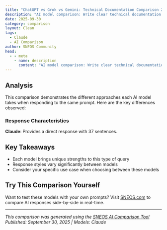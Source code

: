 ```yaml
---
title: "ChatGPT vs Grok vs Gemini: Technical Documentation Comparison 2025"
description: "AI model comparison: Write clear technical documentation - developer documentation challenge..."
date: 2025-09-30
category: comparison
layout: Clean
tags:
  - Claude
  - AI Comparison
author: SNEOS Community
head:
  - - meta
    - name: description
      content: "AI model comparison: Write clear technical documentation - developer documentation challenge..."
---
```


<ChatComparison
  title="ChatGPT vs Grok vs Gemini: Technical Documentation Comparison 2025"
  prompt="Write clear technical documentation - developer documentation challenge"
  :responses='{
    "Claude": "# Developer Documentation: User Authentication API\n\n## Overview\n\nThe User Authentication API provides secure user registration, login, and session management functionality. This RESTful API uses JWT tokens for authentication and includes role-based access control.\n\n**Base URL:** \u0060https://api.example.com/v1\u0060  \n**API Version:** 1.0  \n**Authentication:** Bearer Token (JWT)\n\n## Quick Start\n\n### 1. Register a New User\n\u0060\u0060\u0060bash\ncurl -X POST https://api.example.com/v1/auth/register \\\n  -H \u0022Content-Type: application/json\u0022 \\\n  -d \u0027{\n    \u0022email\u0022: \u0022user@example.com\u0022,\n    \u0022password\u0022: \u0022SecurePass123!\u0022,\n    \u0022firstName\u0022: \u0022John\u0022,\n    \u0022lastName\u0022: \u0022Doe\u0022\n  }\u0027\n\u0060\u0060\u0060\n\n### 2. Login\n\u0060\u0060\u0060bash\ncurl -X POST https://api.example.com/v1/auth/login \\\n  -H \u0022Content-Type: application/json\u0022 \\\n  -d \u0027{\n    \u0022email\u0022: \u0022user@example.com\u0022,\n    \u0022password\u0022: \u0022SecurePass123!\u0022\n  }\u0027\n\u0060\u0060\u0060\n\n### 3. Access Protected Resources\n\u0060\u0060\u0060bash\ncurl -X GET https://api.example.com/v1/user/profile \\\n  -H \u0022Authorization: Bearer YOUR_JWT_TOKEN\u0022\n\u0060\u0060\u0060\n\n## API Endpoints\n\n### Authentication Endpoints\n\n#### POST /auth/register\nCreates a new user account.\n\n**Request Body:**\n\u0060\u0060\u0060json\n{\n  \u0022email\u0022: \u0022string (required)\u0022,\n  \u0022password\u0022: \u0022string (required)\u0022,\n  \u0022firstName\u0022: \u0022string (required)\u0022,\n  \u0022lastName\u0022: \u0022string (required)\u0022\n}\n\u0060\u0060\u0060\n\n**Password Requirements:**\n- Minimum 8 characters\n- At least one uppercase letter\n- At least one lowercase letter\n- At least one number\n- At least one special character\n\n**Response (201 Created):**\n\u0060\u0060\u0060json\n{\n  \u0022success\u0022: true,\n  \u0022data\u0022: {\n    \u0022user\u0022: {\n      \u0022id\u0022: \u002212345\u0022,\n      \u0022email\u0022: \u0022user@example.com\u0022,\n      \u0022firstName\u0022: \u0022John\u0022,\n      \u0022lastName\u0022: \u0022Doe\u0022,\n      \u0022role\u0022: \u0022user\u0022,\n      \u0022createdAt\u0022: \u00222024-01-15T10:30:00Z\u0022\n    },\n    \u0022token\u0022: \u0022eyJhbGciOiJIUzI1NiIsInR5cCI6IkpXVCJ9...\u0022\n  }\n}\n\u0060\u0060\u0060\n\n#### POST /auth/login\nAuthenticates a user and returns a JWT token.\n\n**Request Body:**\n\u0060\u0060\u0060json\n{\n  \u0022email\u0022: \u0022string (required)\u0022,\n  \u0022password\u0022: \u0022string (required)\u0022\n}\n\u0060\u0060\u0060\n\n**Response (200 OK):**\n\u0060\u0060\u0060json\n{\n  \u0022success\u0022: true,\n  \u0022data\u0022: {\n    \u0022token\u0022: \u0022eyJhbGciOiJIUzI1NiIsInR5cCI6IkpXVCJ9...\u0022,\n    \u0022refreshToken\u0022: \u0022eyJhbGciOiJIUzI1NiIsInR5cCI6IkpXVCJ9...\u0022,\n    \u0022expiresIn\u0022: 3600,\n    \u0022user\u0022: {\n      \u0022id\u0022: \u002212345\u0022,\n      \u0022email\u0022: \u0022user@example.com\u0022,\n      \u0022role\u0022: \u0022user\u0022\n    }\n  }\n}\n\u0060\u0060\u0060\n\n#### POST /auth/refresh\nRefreshes an expired JWT token.\n\n**Request Body:**\n\u0060\u0060\u0060json\n{\n  \u0022refreshToken\u0022: \u0022string (required)\u0022\n}\n\u0060\u0060\u0060\n\n**Response (200 OK):**\n\u0060\u0060\u0060json\n{\n  \u0022success\u0022: true,\n  \u0022data\u0022: {\n    \u0022token\u0022: \u0022eyJhbGciOiJIUzI1NiIsInR5cCI6IkpXVCJ9...\u0022,\n    \u0022expiresIn\u0022: 3600\n  }\n}\n\u0060\u0060\u0060\n\n#### POST /auth/logout\nInvalidates the current session.\n\n**Headers:**\n\u0060\u0060\u0060\nAuthorization: Bearer \u003Ctoken\u003E\n\u0060\u0060\u0060\n\n**Response (200 OK):**\n\u0060\u0060\u0060json\n{\n  \u0022success\u0022: true,\n  \u0022message\u0022: \u0022Successfully logged out\u0022\n}\n\u0060\u0060\u0060\n\n### User Management Endpoints\n\n#### GET /user/profile\nRetrieves the current user\u0027s profile information.\n\n**Headers:**\n\u0060\u0060\u0060\nAuthorization: Bearer \u003Ctoken\u003E\n\u0060\u0060\u0060\n\n**Response ("
  }'
  published-date="12:29"
/>

## Analysis

This comparison demonstrates the different approaches each AI model takes when responding to the same prompt. Here are the key differences observed:

### Response Characteristics

**Claude**: Provides a direct response with 37 sentences. 

## Key Takeaways

- Each model brings unique strengths to this type of query
- Response styles vary significantly between models
- Consider your specific use case when choosing between these models

## Try This Comparison Yourself

Want to test these models with your own prompts? Visit [SNEOS.com](https://sneos.com) to compare AI responses side-by-side in real-time.

---

*This comparison was generated using the [SNEOS AI Comparison Tool](https://sneos.com)*
*Published: September 30, 2025 | Models: Claude*
